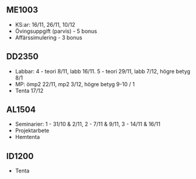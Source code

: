 ## ME1003

* KS:ar: 16/11, 26/11, 10/12
* Övingsuppgift (parvis) - 5 bonus
* Affärssimulering - 3 bonus

## DD2350

* Labbar: 4 - teori 8/11, labb 16/11. 5 - teori 29/11, labb 7/12, högre betyg 8/1
* MP: ömp2 22/11, mp2 3/12, högre betyg 9-10 / 1
* Tenta 17/12

## AL1504

* Seminarier: 1 - 31/10 & 2/11, 2 - 7/11 & 9/11, 3 - 14/11 & 16/11
* Projektarbete
* Hemtenta

## ID1200

* Tenta